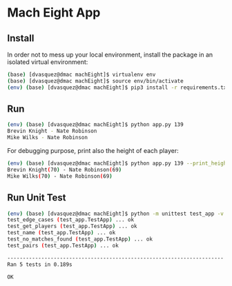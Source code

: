 # Mach Eight App

## Install

In order not to mess up your local environment, install the package in an isolated virtual environment:

```bash
(base) [dvasquez@dmac machEight]$ virtualenv env
(base) [dvasquez@dmac machEight]$ source env/bin/activate
(env) (base) [dvasquez@dmac machEight]$ pip3 install -r requirements.txt
```

## Run

```bash
(env) (base) [dvasquez@dmac machEight]$ python app.py 139
Brevin Knight - Nate Robinson
Mike Wilks - Nate Robinson
```

For debugging purpose, print also the height of each player:

```bash
(env) (base) [dvasquez@dmac machEight]$ python app.py 139 --print_height
Brevin Knight(70) - Nate Robinson(69)
Mike Wilks(70) - Nate Robinson(69)
```

## Run Unit Test

```bash
(env) (base) [dvasquez@dmac machEight]$ python -m unittest test_app -v
test_edge_cases (test_app.TestApp) ... ok
test_get_players (test_app.TestApp) ... ok
test_name (test_app.TestApp) ... ok
test_no_matches_found (test_app.TestApp) ... ok
test_pairs (test_app.TestApp) ... ok

----------------------------------------------------------------------
Ran 5 tests in 0.189s

OK
```

